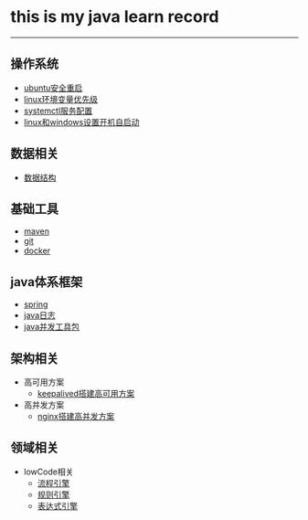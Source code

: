 # this is my java learn record

---
## 操作系统
  - [ubuntu安全重启](src/main/java/org/mgd/os/ubuntu安全重启.md)
  - [linux环境变量优先级](.)
  - [systemctl服务配置](src/main/java/org/mgd/os/systemctl服务配置.md)
  - [linux和windows设置开机自启动](.)
## 数据相关
  - [数据结构](src/main/java/org/mgd/dataStruct/数据结构.md)
## 基础工具
  - [maven](src/main/java/org/mgd/tools/maven.md)
  - [git](src/main/java/org/mgd/tools/git.md)
  - [docker](src/main/java/org/mgd/tools/docker.md)
## java体系框架
  - [spring](.)
  - [java日志](.)
  - [java并发工具包](.)

## 架构相关
 - 高可用方案
   - [keepalived搭建高可用方案](src/main/java/org/mgd/avialiables/keepalived搭建高可用服务.md)
 - 高并发方案
    - [nginx搭建高并发方案](src/main/java/org/mgd/concurrency/nginx搭建高并发方案.md)

## 领域相关
 - lowCode相关
   - [流程引擎](.)
   - [规则引擎](.)
   - [表达式引擎](.)
